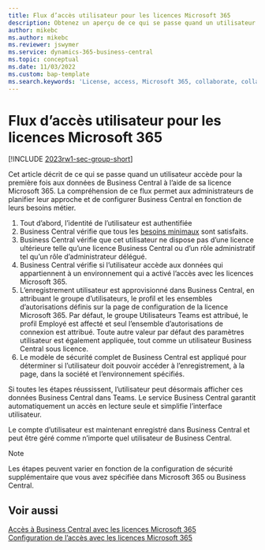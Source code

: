 ```yaml
---
title: Flux d’accès utilisateur pour les licences Microsoft 365
description: Obtenez un aperçu de ce qui se passe quand un utilisateur accède pour la première fois aux données de Business Central à l’aide de sa licence Microsoft 365.
author: mikebc
ms.author: mikebc
ms.reviewer: jswymer
ms.service: dynamics-365-business-central
ms.topic: conceptual
ms.date: 11/03/2022
ms.custom: bap-template
ms.search.keywords: 'License, access, Microsoft 365, collaborate, collaboration, Teams, Microsoft Teams'
---
```

# <a name="user-access-flow-for-microsoft-365-licenses"></a>Flux d’accès utilisateur pour les licences Microsoft 365

[!INCLUDE [2023rw1-sec-group-short](includes/2023rw1-sec-group-short.md)]

Cet article décrit de ce qui se passe quand un utilisateur accède pour la première fois aux données de Business Central à l’aide de sa licence Microsoft 365. La compréhension de ce flux permet aux administrateurs de planifier leur approche et de configurer Business Central en fonction de leurs besoins métier.

1. Tout d’abord, l’identité de l’utilisateur est authentifiée 
2. Business Central vérifie que tous les [besoins minimaux](admin-access-with-m365-license.md#minimum-requirements) sont satisfaits.
3. Business Central vérifie que cet utilisateur ne dispose pas d’une licence ultérieure telle qu’une licence Business Central ou d’un rôle administratif tel qu’un rôle d’administrateur délégué. 
4. Business Central vérifie si l’utilisateur accède aux données qui appartiennent à un environnement qui a activé l’accès avec les licences Microsoft 365. 
5. L’enregistrement utilisateur est approvisionné dans Business Central, en attribuant le groupe d’utilisateurs, le profil et les ensembles d’autorisations définis sur la page de configuration de la licence Microsoft 365. Par défaut, le groupe Utilisateurs Teams est attribué, le profil Employé est affecté et seul l’ensemble d’autorisations de connexion est attribué. Toute autre valeur par défaut des paramètres utilisateur est également appliquée, tout comme un utilisateur Business Central sous licence. 
6. Le modèle de sécurité complet de Business Central est appliqué pour déterminer si l’utilisateur doit pouvoir accéder à l’enregistrement, à la page, dans la société et l’environnement spécifiés. 

Si toutes les étapes réussissent, l’utilisateur peut désormais afficher ces données Business Central dans Teams. Le service Business Central garantit automatiquement un accès en lecture seule et simplifie l’interface utilisateur. 

Le compte d’utilisateur est maintenant enregistré dans Business Central et peut être géré comme n’importe quel utilisateur de Business Central.

> [!NOTE]
> Les étapes peuvent varier en fonction de la configuration de sécurité supplémentaire que vous avez spécifiée dans Microsoft 365 ou Business Central.

## <a name="see-also"></a>Voir aussi

[Accès à Business Central avec les licences Microsoft 365](admin-access-with-m365-license.md#minimum-requirements)  
[Configuration de l’accès avec les licences Microsoft 365](admin-access-with-m365-license-setup.md)  

